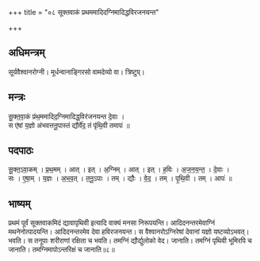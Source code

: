 +++
title = "०८ सूक्तवाकं प्रथममादिदग्निमादिद्धविरजनयन्त"

+++
## अधिमन्त्रम्
सूर्यवैश्वानरोग्नी। मूर्धन्वानाङ्गिरसो वामदेव्यो वा। त्रिष्टुप्।

## मन्त्रः
सू॒क्त॒वा॒कं प्र॑थ॒ममादिद॒ग्निमादिद्ध॒विर॑जनयन्त दे॒वाः ।  
स ए॑षां य॒ज्ञो अ॑भवत्तनू॒पास्तं द्यौर्वे॑द॒ तं पृ॑थि॒वी तमापः॑ ॥

## पदपाठः
सू॒क्त॒ऽवा॒कम् । प्र॒थ॒मम् । आत् । इत् । अ॒ग्निम् । आत् । इत् । ह॒विः । अ॒ज॒न॒य॒न्त॒ । दे॒वाः ।  
सः । ए॒षा॒म् । य॒ज्ञः । अ॒भ॒व॒त् । त॒नू॒ऽपाः । तम् । द्यौः । वे॒द॒ । तम् । पृ॒थि॒वी । तम् । आपः॑ ॥

## भाष्यम्
प्रथमं पूर्वं सूक्तवाकमिदं द्यावापृथिवी इत्यादि वाक्यं मनसा निरूपयन्ति। आदिदनन्तरमेवाग्निं मथनेनोत्पादयन्ति। आदिदनन्तरमेव देवा हविरजनयन्त। स वैश्वानरोऽग्निरेषां देवानां यज्ञो यष्टव्योऽभवत्। भवति। स तनूपाः शरीराणां रक्षिता च भवति। तमग्निं द्यौर्द्युलोको वेद। जानाति। तमग्निं पृथिवी भूमिरपि च जानाति। तमग्निमापोऽन्तरिक्षं च जानाति॥८॥